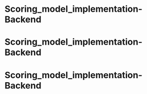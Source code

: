 # Scoring_model_implementation-Backend
# Scoring_model_implementation-Backend
# Scoring_model_implementation-Backend
